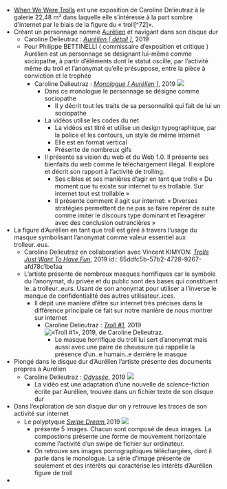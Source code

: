 - <a name="__refheading___toc7341_275591901 copie 1 copie 1 copie 1 copie 3 copie 1 copie 1"></a>[When We Were Trolls](https://vimeo.com/365940777) est une exposition de Caroline Delieutraz à la galerie 22,48 m² dans laquelle elle s’intéresse à la part sombre d’internet par le biais de la figure du « troll[^72]».
- Créant un personnage nommé [Aurélien](http://delieutraz.net/aurelien-fr/) et navigant dans son disque dur
	- Caroline Delieutraz : [*Aurélien \[ détail \]*](https://www.2248m2.com/carolinedelieutraz?lightbox=dataItem-k10wj3g3), 2019
	- Pour Philippe BETTINELLI ( commissaire d’exposition et critique ) Aurélien est un personnage se désignant lui-même comme sociopathe, à partir d’éléments dont le statut oscille, par l’activité même du troll et l’anonymat qu’elle présuppose, entre la pièce à conviction et le trophée
		- Caroline Delieutraz : [*Monologue \[ Aurélien \]*](http://delieutraz.net/aurelien-fr/2021-aurelien-fr.pdf), 2019 ![](https://static.wixstatic.com/media/d26af2_40855c008dc94dc8a5a812efc4c2d24d~mv2.jpg/v1/fill/w_405,h_720,al_c,q_80,usm_0.33_1.00_0.00,enc_auto/d26af2_40855c008dc94dc8a5a812efc4c2d24d~mv2.jpg)
			- Dans ce monologue le personnage se désigne comme sociopathe
				- Il y décrit tout les traits de sa personnalité qui fait de lui un sociopathe
			- La vidéos utilise les codes du net
				- La vidéos est titré et utilise un design typographique, par la police et les contours, un style de même internet
				- Elle est en format vertical
				- Présente de nombreux gifs
			- Il présente sa vision du web et du Web 1.0. Il présente ses bienfaits du web comme le téléchargement illégal. Il explore et décrit son rapport à l’activité de trolling.
				- Ses cibles et ses manières d’agir en tant que trolle « Du moment que tu existe sur internet tu es trollable. Sur internet tout est trollable »
				- Il présente comment il agit sur internet: « Diverses stratégies permettent de ne pas se faire repérer de suite comme imiter le discours type dominant et l’exagérer avec des conclusion outrancières »
- La figure d’Aurélien en tant que troll est géré à travers l’usage du masque symbolisant l’anonymat comme valeur essentiel aux trolleur..eus.
	- Caroline Delieutraz en collaboration avec Vincent KIMYON: [*Trolls Just Want To Have Fun*](https://twitter.com/2248m2/status/1191248904689504257), 2019
	  id:: 65ddfc5b-57b2-4728-9267-afd78c1be1aa
	- L’artiste présente de nombreux masques horrifiques car le symbole du l’anonymat, du privée et du public sont des bases qui constituent le..a trolleur..eurs. Usant de son anonymat pour utiliser a l’inverse le manque de confidentialité des autres utilisateur..ices.
		- Il dépit une manière d’être sur internet très précises dans la différence principale ce fait sur notre manière de nous montrer sur internet
			- Caroline Delieutraz : [*Troll #1*](https://www.liberation.fr/arts/2019/10/14/caroline-delieutraz-autopsie-d-un-troll_1757534/), 2019 ![«Troll #1», 2019, de Caroline Delieutraz. ](https://www.liberation.fr/resizer/d0IVpO_DJMkMlTmAKzQzTlCzBhw=/1600x0/filters:format(jpg):quality(70)/cloudfront-eu-central-1.images.arcpublishing.com/liberation/CG3P73SVFDBXTJHHZ55S3NAIVQ.jpg)
				- Le masque horrifique du troll lui sert d’anonymat mais aussi avec une paire de chaussure qui rappelle la présence d’un..e humain..e derrière le masque
- Plongé dans le disque dur d’Aurélien l’artiste présente des documents propres à Aurélien
	- Caroline Delieutraz : [*Odyssée*](http://delieutraz.net/aurelien-fr/), 2019 ![](https://www.artpress.com/wp-content/uploads/2019/09/montage_3_videos.jpg)
		- La vidéo est une adaptation d’une nouvelle de science-fiction écrite par Aurélien, trouvée dans un fichier texte de son disque dur
- Dans l’exploration de son disque dur on y retrouve les traces de son activité sur internet
	- Le polyptyque [*Swipe Dream*](https://www.artpress.com/2019/09/25/caroline-delieutraz-when-we-were-trolls-wwwt/),2019 ![](https://www.artpress.com/wp-content/uploads/2019/09/Swipe_Dream.jpeg)
		- présente 5 images. Chacun sont composé de deux images. La compostions présente une forme de mouvement horizontale comme l’activité d’un swipe de fichier sur ordinateur.
		- On retrouve ses images pornographiques téléchargées, dont il parle dans le monologue. La série d’image présente de seulement et des intérêts qui caractérise les intérêts d’Aurélien figure de troll
-